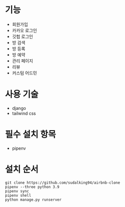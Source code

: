 # 기능

- 회원가입
- 카카오 로그인
- 깃헙 로그인
- 방 검색
- 방 등록
- 방 예약
- 관리 페이지
- 리뷰
- 커스텀 어드민

# 사용 기술

- django
- tailwind css

# 필수 설치 항목

- pipenv

# 설치 순서

```
git clone https://github.com/sudalking94/airbnb-clone
pipenv --three python 3.9
pipenv sync
pipenv shell
python manage.py runserver
```
